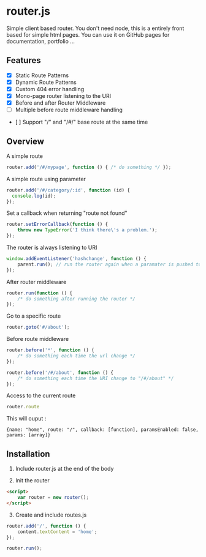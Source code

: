 # router.js

Simple client based router. You don't need node, this is a entirely front based for simple html pages. You can use it on GitHub pages for documentation, portfolio ...

## Features

- [x] Static Route Patterns
- [x] Dynamic Route Patterns
- [x] Custom 404 error handling
- [x] Mono-page router listening to the URI
- [x] Before and after Router Middleware
- [ ] Multiple before route middleware handling
- [ ] Support "/" and "/#/" base route at the same time

## Overview

A simple route

~~~ js
router.add('/#/mypage', function () { /* do something */ });
~~~

A simple route using parameter

~~~ js
router.add('/#/category/:id', function (id) {
  console.log(id);
});
~~~

Set a callback when returning "route not found"

~~~ js
router.setErrorCallback(function () {
    throw new TypeError('I think there\'s a problem.');
});
~~~

The router is always listening to URI

~~~ js
window.addEventListener('hashchange', function () {
    parent.run(); // run the router again when a paramater is pushed to the URI
});
~~~

After router middleware

~~~ js
router.run(function () {
    /* do something after running the router */
});
~~~

Go to a specific route

~~~ js
router.goto('#/about');
~~~

Before route middleware

~~~ js
router.before('*', function () {
    /* do something each time the url change */
});

router.before('/#/about', function () {
    /* do something each time the URI change to "/#/about" */
});
~~~

Access to the current route

~~~js
router.route
~~~

This will ouput :

~~~
{name: "home", route: "/", callback: [function], paramsEnabled: false, params: [array]}
~~~

## Installation

1. Include router.js at the end of the body

2. Init the router

~~~ html
<script>
    var router = new router();
</script>
~~~

3. Create and include routes.js

~~~ js
router.add('/', function () {
    content.textContent = 'home';
});

router.run();
~~~
